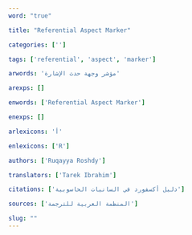 ```yaml
---
word: "true"

title: "Referential Aspect Marker"

categories: ['']

tags: ['referential', 'aspect', 'marker']

arwords: 'مؤشر وجهة حدث اﻹشارة'

arexps: []

enwords: ['Referential Aspect Marker']

enexps: []

arlexicons: 'أ'

enlexicons: ['R']

authors: ['Ruqayya Roshdy']

translators: ['Tarek Ibrahim']

citations: ['دليل أكسفورد في السانيات الحاسوبية']

sources: ['المنظمة العربية للترجمة']

slug: ""
---
```

